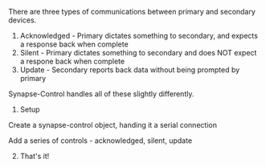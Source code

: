 There are three types of communications between primary and secondary devices.

1. Acknowledged - Primary dictates something to secondary, and expects a response back when complete
2. Silent - Primary dictates something to secondary and does NOT expect a respone back when complete
3. Update - Secondary reports back data without being prompted by primary

Synapse-Control handles all of these slightly differently.

1. Setup

Create a synapse-control object, handing it a serial connection

Add a series of controls - acknowledged, silent, update

2. That's it!